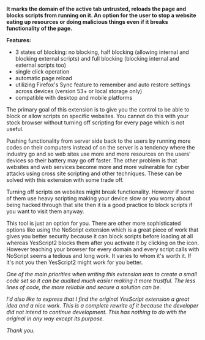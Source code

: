 **It marks the domain of the active tab untrusted, reloads the page and blocks scripts from running on it. An option for the user to stop a website eating up resources or doing malicious things even if it breaks functionality of the page.**

**Features:**
* 3 states of blocking: no blocking, half blocking (allowing internal and blocking external scripts) and full blocking (blocking internal and external scripts too)
* single click operation
* automatic page reload
* utilizing Firefox's Sync feature to remember and auto restore settings across devices (version 53+ or local storage only)
* compatible with desktop and mobile platforms

The primary goal of this extension is to give you the control to be able to block or allow scripts on specific websites. You cannot do this with your stock browser without turning off scripting for every page which is not useful.

Pushing functionality from server side back to the users by running more codes on their computers instead of on the server is a tendency where the industry go and so web sites use more and more resources on the users' devices so their battery may go off faster. The other problem is that websites and web services become more and more vulnerable for cyber attacks using cross site scripting and other techniques. These can be solved with this extension with some trade off.

Turning off scripts on websites might break functionality. However if some of them use heavy scripting making your device slow or you worry about being hacked through that site then it is a good practice to block scripts if you want to visit them anyway.

This tool is just an option for you. There are other more sophisticated options like using the NoScript extension which is a great piece of work that gives you better security because it can block scripts before loading at all whereas YesScript2 blocks them after you activate it by clicking on the icon. However teaching your browser for every domain and every script calls with NoScript seems a tedious and long work. It varies to whom it's worth it. If it's not you then YesScript2 might work for you better.

*One of the main priorities when writing this extension was to create a small code set so it can be audited much easier making it more trustful. The less lines of code, the more reliable and secure a solution can be.*

*I'd also like to express that I find the original YesScript extension a great idea and a nice work. This is a complete rewrite of it because the developer did not intend to continue development. This has nothing to do with the original in any way except its purpose.*

*Thank you.*
